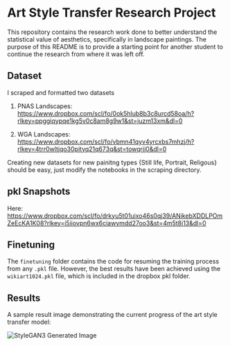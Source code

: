 # Art Style Transfer Research Project

This repository contains the research work done to better understand the statistical value of aesthetics, specifically in landscape paintings. The purpose of this README is to provide a starting point for another student to continue the research from where it was left off.

## Dataset

I scraped and formatted two datasets

1. PNAS Landscapes:
  https://www.dropbox.com/scl/fo/0ok5hlub8b3c8urcd58oa/h?rlkey=ppggiqypqe1kg5v0c8am8g9w1&st=juzm13xm&dl=0

2. WGA Landscapes:
  https://www.dropbox.com/scl/fo/vbmn41qyv4yrcxbs7mhzj/h?rlkey=4trr0wltjqo30pityq21q673q&st=towqrjj0&dl=0

Creating new datasets for new painitng types {Still life, Portrait, Religous} should be easy, just modify the notebooks in the scraping directory.
## pkl Snapshots

Here: https://www.dropbox.com/scl/fo/drkyu5t01uixo46s0qj39/ANikebXDDLPOmZeEcKA1K08?rlkey=i5iiovpn6wx6ciawymdd27oo3&st=4m5t8i13&dl=0

## Finetuning

The `finetuning` folder contains the code for resuming the training process from any `.pkl` file. However, the best results have been achieved using the `wikiart1024.pkl` file, which is included in the dropbox pkl folder.

## Results

A sample result image demonstrating the current progress of the art style transfer model:

![StyleGAN3 Generated Image](data/results/fakes000360%20%281%29.png)

